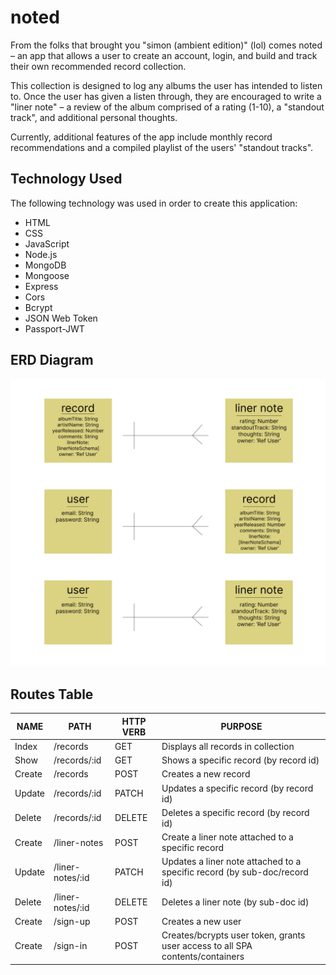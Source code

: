 # noted

From the folks that brought you "simon (ambient edition)" (lol) comes noted – an app that allows a user to create an account, login, and build and track their own recommended record collection. 

This collection is designed to log any albums the user has intended to listen to. Once the user has given a listen through, they are encouraged to write a "liner note" – a review of the album comprised of a rating (1-10), a "standout track", and additional personal thoughts. 

Currently, additional features of the app include monthly record recommendations and a compiled playlist of the users' "standout tracks".

## Technology Used

The following technology was used in order to create this application:

* HTML
* CSS
* JavaScript
* Node.js
* MongoDB
* Mongoose
* Express
* Cors
* Bcrypt
* JSON Web Token
* Passport-JWT

## ERD Diagram

![ERD Diagram](/images/ERD%20Diagram.png)

## Routes Table

|   NAME    |           PATH          |   HTTP VERB   |                 PURPOSE                 |
| --------- | ----------------------- | ------------- | --------------------------------------- |
|  Index    |  /records               |   GET         | Displays all records in collection      |
|  Show     |  /records/:id           |   GET         | Shows a specific record (by record id)  |
|  Create   |  /records               |   POST        | Creates a new record                    |
|  Update   |  /records/:id           |   PATCH       | Updates a specific record (by record id)|
|  Delete   |  /records/:id           |   DELETE      | Deletes a specific record (by record id)|
|  Create   |  /liner-notes           |   POST        | Create a liner note attached to a specific record                         |
|  Update   |  /liner-notes/:id       |   PATCH       | Updates a liner note attached to a specific record (by sub-doc/record id)  |
|  Delete   |  /liner-notes/:id       |   DELETE      | Deletes a liner note (by sub-doc id)    |
|  Create   |  /sign-up               |   POST        | Creates a new user                      |
|  Create   |  /sign-in               |   POST        | Creates/bcrypts user token, grants user access to all SPA contents/containers |